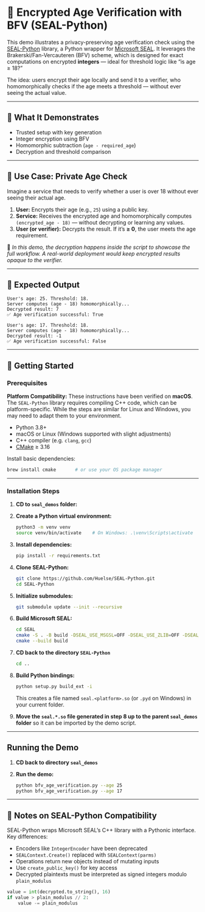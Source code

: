# 🧠 Encrypted Age Verification with BFV (SEAL-Python)

This demo illustrates a privacy-preserving age verification check using the [SEAL-Python](https://github.com/Huelse/SEAL-Python) library, a Python wrapper for [Microsoft SEAL](https://github.com/microsoft/SEAL). It leverages the Brakerski/Fan-Vercauteren (BFV) scheme, which is designed for exact computations on encrypted **integers** — ideal for threshold logic like “is age ≥ 18?”

The idea: users encrypt their age locally and send it to a verifier, who homomorphically checks if the age meets a threshold — without ever seeing the actual value.

---

## 🧠 What It Demonstrates

- Trusted setup with key generation
- Integer encryption using BFV
- Homomorphic subtraction (`age - required_age`)
- Decryption and threshold comparison

---

## 🎯 Use Case: Private Age Check

Imagine a service that needs to verify whether a user is over 18 without ever seeing their actual age.

1. **User:** Encrypts their age (e.g., `25`) using a public key.
2. **Service:** Receives the encrypted age and homomorphically computes `(encrypted_age - 18)` — without decrypting or learning any values.
3. **User (or verifier):** Decrypts the result. If it’s **≥ 0**, the user meets the age requirement.

🧪 _In this demo, the decryption happens inside the script to showcase the full workflow. A real-world deployment would keep encrypted results opaque to the verifier._

---

## 🧾 Expected Output

```text
User's age: 25. Threshold: 18.
Server computes (age - 18) homomorphically...
Decrypted result: 7
✅ Age verification successful: True

User's age: 17. Threshold: 18.
Server computes (age - 18) homomorphically...
Decrypted result: -1
✅ Age verification successful: False
```

---

## 🚀 Getting Started

### Prerequisites

**Platform Compatibility:** These instructions have been verified on **macOS**. The `SEAL-Python` library requires compiling C++ code, which can be platform-specific. While the steps are similar for Linux and Windows, you may need to adapt them to your environment.

- Python 3.8+
- macOS or Linux (Windows supported with slight adjustments)
- C++ compiler (e.g. `clang`, `gcc`)
- [CMake](https://cmake.org/download/) ≥ 3.16


Install basic dependencies:
```bash
brew install cmake       # or use your OS package manager
```

---

### Installation Steps

1. **CD to `seal_demos` folder:**

2. **Create a Python virtual environment:**
   ```bash
   python3 -m venv venv
   source venv/bin/activate    # On Windows: .\venv\Scripts\activate
   ```

3. **Install dependencies:**
   ```bash
   pip install -r requirements.txt
   ```

4. **Clone SEAL-Python:**
   ```bash
   git clone https://github.com/Huelse/SEAL-Python.git
   cd SEAL-Python
   ```

5. **Initialize submodules:**
   ```bash
   git submodule update --init --recursive
   ```

6. **Build Microsoft SEAL:**
   ```bash
   cd SEAL
   cmake -S . -B build -DSEAL_USE_MSGSL=OFF -DSEAL_USE_ZLIB=OFF -DSEAL_USE_ZSTD=OFF
   cmake --build build
   ```

7. **CD back to the directory `SEAL-Python`**
    ```bash 
    cd .. 
    ```

8. **Build Python bindings:**
   ```bash
   python setup.py build_ext -i
   ```

   This creates a file named `seal.<platform>.so` (or `.pyd` on Windows) in your current folder.

9. **Move the `seal.*.so` file generated in step 8 up to the parent `seal_demos` folder** so it can be imported by the demo script.

---

## Running the Demo

1. **CD back to directory `seal_demos`**

2. **Run the demo:**
   ```bash
   python bfv_age_verification.py --age 25
   python bfv_age_verification.py --age 17
   ```

---


## 🧩 Notes on SEAL-Python Compatibility

SEAL-Python wraps Microsoft SEAL’s C++ library with a Pythonic interface. Key differences:

- Encoders like `IntegerEncoder` have been deprecated
- `SEALContext.Create()` replaced with `SEALContext(parms)`
- Operations return new objects instead of mutating inputs
- Use `create_public_key()` for key access
- Decrypted plaintexts must be interpreted as signed integers modulo `plain_modulus`

```python
value = int(decrypted.to_string(), 16)
if value > plain_modulus // 2:
    value -= plain_modulus
```

